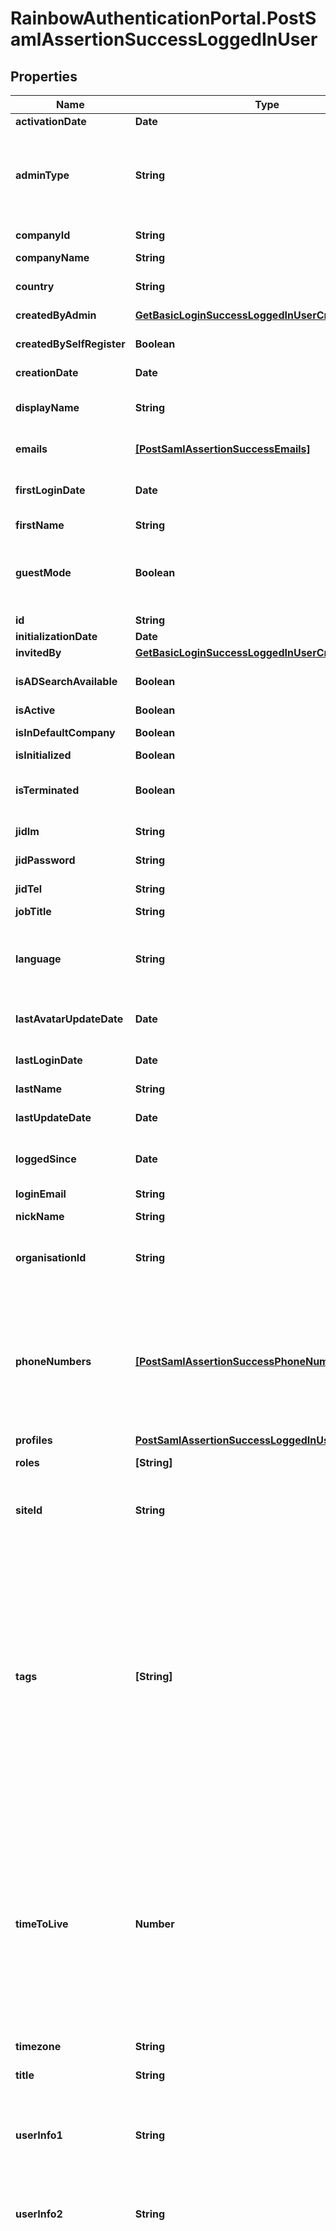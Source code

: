 # RainbowAuthenticationPortal.PostSamlAssertionSuccessLoggedInUser

## Properties

Name | Type | Description | Notes
------------ | ------------- | ------------- | -------------
**activationDate** | **Date** | User activation date | 
**adminType** | **String** | In case of user&#39;s is &#39;admin&#39;, define the subtype (organisation_admin, company_admin, site_admin (default undefined) | 
**companyId** | **String** | User company unique identifier | 
**companyName** | **String** | User company name | 
**country** | **String** | User country (ISO 3166-1 alpha3 format) | 
**createdByAdmin** | [**GetBasicLoginSuccessLoggedInUserCreatedByAdmin**](GetBasicLoginSuccessLoggedInUserCreatedByAdmin.md) |  | [optional] 
**createdBySelfRegister** | **Boolean** | true if user has been created using self register | 
**creationDate** | **Date** | User creation date | 
**displayName** | **String** | User display name (firstName + lastName concatenated on server side) | 
**emails** | [**[PostSamlAssertionSuccessEmails]**](PostSamlAssertionSuccessEmails.md) | Array of user emails addresses objects | 
**firstLoginDate** | **Date** | Date of first user login (only set the first time user logs in, null if user never logged in) | 
**firstName** | **String** | User first name | 
**guestMode** | **Boolean** | Indicated a user embedded in a chat or conference room, as guest, with limited rights until he finalizes his registration. | 
**id** | **String** | User unique identifier | 
**initializationDate** | **Date** | User initialization date | 
**invitedBy** | [**GetBasicLoginSuccessLoggedInUserCreatedByAdmin**](GetBasicLoginSuccessLoggedInUserCreatedByAdmin.md) |  | [optional] 
**isADSearchAvailable** | **Boolean** | Is ActiveDirectory (Office365) search available for this user | 
**isActive** | **Boolean** | Is user active | 
**isInDefaultCompany** | **Boolean** | Is user in default company | 
**isInitialized** | **Boolean** | Is user initialized | 
**isTerminated** | **Boolean** | Indicates if the Rainbow account of this user has been deleted | 
**jidIm** | **String** | User Jabber IM identifier | 
**jidPassword** | **String** | User Jabber TEL identifier | 
**jidTel** | **String** | User Jabber TEL identifier | 
**jobTitle** | **String** | User job title | [optional] 
**language** | **String** | User language (ISO 639-1 code format, with possibility of regional variation. Ex: both &#39;en&#39; and &#39;en-US&#39; are supported) | [optional] 
**lastAvatarUpdateDate** | **Date** | Date of last user avatar create/update, null if no avatar | 
**lastLoginDate** | **Date** | Date of last user login (defined even if user is logged out) | 
**lastName** | **String** | User last name | 
**lastUpdateDate** | **Date** | Date of last user update (whatever the field updated) | 
**loggedSince** | **Date** | Date of last user login (null if user is logged out) | 
**loginEmail** | **String** | User email address (used for login) | 
**nickName** | **String** | User nickName | [optional] 
**organisationId** | **String** | In addition to User companyId, optional identifier to indicate the user belongs also to an organization | 
**phoneNumbers** | [**[PostSamlAssertionSuccessPhoneNumbers]**](PostSamlAssertionSuccessPhoneNumbers.md) | Array of user phone numbers objects. &lt;br/&gt; Phone number objects can: &lt;ul&gt;     &lt;li&gt; be created by user (information filled by user),&lt;/li&gt;     &lt;li&gt; come from association with a system (pbx) device (association is done by admin).&lt;/li&gt; &lt;/ul&gt; | 
**profiles** | [**PostSamlAssertionSuccessLoggedInUserProfiles**](PostSamlAssertionSuccessLoggedInUserProfiles.md) |  | 
**roles** | **[String]** | List of user roles (Array of String) | 
**siteId** | **String** | In addition to User companyId, optional identifier to indicate the user belongs also to a site | 
**tags** | **[String]** | An Array of free tags associated to the user. &lt;br/&gt; A maximum of 5 tags is allowed, each tag can have a maximum length of 64 characters. &lt;br/&gt; &#x60;tags&#x60; can only be set by users who have administrator rights on the user. The user can&#39;t modify the tags. &lt;br/&gt; The tags are visible by the user and all users belonging to his organisation/company, and can be used with the search API to search the user based on his tags. | [optional] 
**timeToLive** | **Number** | Duration in second to wait before automatically starting a user deletion from the creation date. &lt;br/&gt; Once the timeToLive has been reached, the user won&#39;t be usable to use APIs anymore (error 401523). His account may then be deleted from the database at any moment. &lt;br/&gt; Value -1 means timeToLive is disable (i.e. user account will not expire). | [optional] 
**timezone** | **String** | User timezone name | [optional] 
**title** | **String** | User title (honorifics title, like Mr, Mrs, Sir, Lord, Lady, Dr, Prof,...) | [optional] 
**userInfo1** | **String** | Free field that admin can use to link their users to their IS/IT tools / to perform analytics (this field is output in the CDR file) | [optional] 
**userInfo2** | **String** | 2nd Free field that admin can use to link their users to their IS/IT tools / to perform analytics (this field is output in the CDR file) | [optional] 
**visibility** | **String** | User visibility &lt;/br&gt; Define if the user can be searched by users being in other companies and if the user can search users being in other companies. &lt;br/&gt; Visibility can be: - &#x60;same_than_company&#x60;: The same visibility than the user&#39;s company&#39;s is applied to the user. When this user visibility is used, if the visibility of the company is changed the user&#39;s visibility will use this company new visibility. - &#x60;public&#x60;: User can be searched by external users / can search external users. User can invite external users / can be invited by external users - &#x60;private&#x60;: User **can&#39;t** be searched by external users / can search external users. User can invite external users / can be invited by external users - &#x60;closed&#x60;: User **can&#39;t** be searched by external users / **can&#39;t** search external users. User can invite external users / can be invited by external users - &#x60;isolated&#x60;: User **can&#39;t** be searched by external users / **can&#39;t** search external users. User **can&#39;t** invite external users / **can&#39;t** be invited by external users - &#x60;none&#x60;:  Default value reserved for guest. User **can&#39;t** be searched by **any users** (even within the same company) / can search external users. User can invite external users / can be invited by external users  External users mean public user not being in user&#39;s company nor user&#39;s organisation nor a company visible by user&#39;s company. | 



## Enum: VisibilityEnum


* `same_than_company` (value: `"same_than_company"`)

* `public` (value: `"public"`)

* `private` (value: `"private"`)

* `closed` (value: `"closed"`)

* `isolated` (value: `"isolated"`)

* `none` (value: `"none"`)




